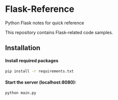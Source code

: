 # Flask-Reference
Python Flask notes for quick reference

This repository contains Flask-related code samples.

## Installation

#### Install required packages
```sh
pip install -r requirements.txt
```

#### Start the server (localhost:8080):
```sh
python main.py
```

